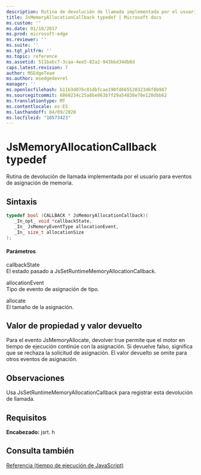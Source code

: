 ```yaml
---
description: Rutina de devolución de llamada implementada por el usuario para eventos de asignación de memoria.
title: JsMemoryAllocationCallback typedef | Microsoft docs
ms.custom: ''
ms.date: 01/18/2017
ms.prod: microsoft-edge
ms.reviewer: ''
ms.suite: ''
ms.tgt_pltfrm: ''
ms.topic: reference
ms.assetid: 511babc7-3caa-4ee5-82a2-943bbd34db8d
caps.latest.revision: 7
author: MSEdgeTeam
ms.author: msedgedevrel
manager: ''
ms.openlocfilehash: b11b3d076c01dbfcae190fd665528323d6f8b987
ms.sourcegitcommit: 6860234c25a8be863b7f29a54838e78e120dbb62
ms.translationtype: MT
ms.contentlocale: es-ES
ms.lasthandoff: 04/09/2020
ms.locfileid: "10573423"
---
```

# JsMemoryAllocationCallback typedef
Rutina de devolución de llamada implementada por el usuario para eventos de asignación de memoria.  
  
## Sintaxis  
  
```cpp  
typedef bool (CALLBACK * JsMemoryAllocationCallback)(  
   _In_opt_ void *callbackState,  
   _In_ JsMemoryEventType allocationEvent,  
   _In_ size_t allocationSize  
);  
```  
  
#### Parámetros  
 callbackState  
 El estado pasado a JsSetRuntimeMemoryAllocationCallback.  
  
 allocationEvent  
 Tipo de evento de asignación de tipo.  
  
 allocate  
 El tamaño de la asignación.  
  
## Valor de propiedad y valor devuelto  
 Para el evento JsMemoryAllocate, devolver true permite que el motor en tiempo de ejecución continúe con la asignación. Si devuelve falso, significa que se rechaza la solicitud de asignación. El valor devuelto se omite para otros eventos de asignación.  
  
## Observaciones  
 Usa JsSetRuntimeMemoryAllocationCallback para registrar esta devolución de llamada.  
  
## Requisitos  
 **Encabezado:** jsrt. h  
  
## Consulta también  
 [Referencia (tiempo de ejecución de JavaScript)](../chakra-hosting/reference-javascript-runtime.md)